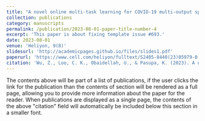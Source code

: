 ```yaml
---
title: "A novel online multi-task learning for COVID-19 multi-output spatio-temporal prediction"
collection: publications
category: manuscripts
permalink: /publication/2023-08-01-paper-title-number-4
excerpt: 'This paper is about fixing template issue #693.'
date: 2023-08-01
venue: 'Heliyon, 9(8)'
slidesurl: 'http://academicpages.github.io/files/slides1.pdf'
paperurl: 'https://www.cell.com/heliyon/fulltext/S2405-8440(23)05979-0'
citation: 'Wu, Z., Loo, C. K., Obaidellah, U., & Pasupa, K. (2023). A novel online multi-task learning for COVID-19 multi-output spatio-temporal prediction. Heliyon, 9(8).'
---
```



The contents above will be part of a list of publications, if the user clicks the link for the publication than the contents of section will be rendered as a full page, allowing you to provide more information about the paper for the reader. When publications are displayed as a single page, the contents of the above "citation" field will automatically be included below this section in a smaller font.
